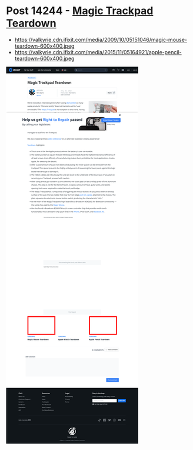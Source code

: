 # Post 14244 - [Magic Trackpad Teardown](https://www.ifixit.com/News/14244/magic-trackpad-teardown)

- https://valkyrie.cdn.ifixit.com/media/2009/10/05151046/magic-mouse-teardown-600x400.jpeg
- https://valkyrie.cdn.ifixit.com/media/2015/11/05164921/apple-pencil-teardown-600x400.jpeg

![screencap](screenshots/b336ed73-17a4-42d6-8551-3d743fa215a8.png)
